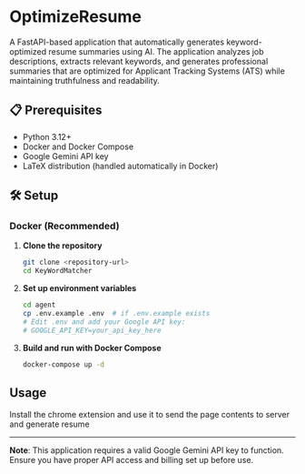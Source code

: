 # OptimizeResume

A FastAPI-based application that automatically generates keyword-optimized resume summaries using AI. The application analyzes job descriptions, extracts relevant keywords, and generates professional summaries that are optimized for Applicant Tracking Systems (ATS) while maintaining truthfulness and readability.


## 📋 Prerequisites

- Python 3.12+
- Docker and Docker Compose
- Google Gemini API key
- LaTeX distribution (handled automatically in Docker)

## 🛠️ Setup

### Docker (Recommended)

1. **Clone the repository**
   ```bash
   git clone <repository-url>
   cd KeyWordMatcher
   ```

2. **Set up environment variables**
   ```bash
   cd agent
   cp .env.example .env  # if .env.example exists
   # Edit .env and add your Google API key:
   # GOOGLE_API_KEY=your_api_key_here
   ```

3. **Build and run with Docker Compose**
   ```bash
   docker-compose up -d
   ```

## Usage
Install the chrome extension and use it to send the page contents to server and generate resume


---

**Note**: This application requires a valid Google Gemini API key to function. Ensure you have proper API access and billing set up before use.
